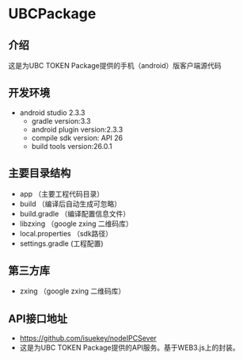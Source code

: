 # UBCPackage

## 介绍

这是为UBC TOKEN Package提供的手机（android）版客户端源代码

## 开发环境

* android studio   2.3.3
    *  gradle version:3.3
    *  android plugin version:2.3.3
    *  compile sdk version: API 26
    *  build tools version:26.0.1

## 主要目录结构
* app  （主要工程代码目录）
* build （编译后自动生成可忽略）
* build.gradle （编译配置信息文件）
* libzxing （google zxing 二维码库）
* local.properties （sdk路径）
* settings.gradle (工程配置)

## 第三方库

* zxing （google zxing 二维码库）

## API接口地址
* https://github.com/isuekey/nodeIPCSever
* 这是为UBC TOKEN Package提供的API服务。基于WEB3.js上的封装。
